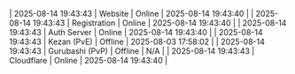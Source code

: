| 2025-08-14 19:43:43 | Website | Online | 2025-08-14 19:43:40 |
| 2025-08-14 19:43:43 | Registration | Online | 2025-08-14 19:43:40 |
| 2025-08-14 19:43:43 | Auth Server | Online | 2025-08-14 19:43:40 |
| 2025-08-14 19:43:43 | Kezan (PvE) | Offline | 2025-08-03 17:58:02 |
| 2025-08-14 19:43:43 | Gurubashi (PvP) | Offline | N/A |
| 2025-08-14 19:43:43 | Cloudflare | Online | 2025-08-14 19:43:40 |
